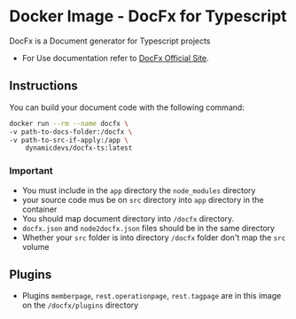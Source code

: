 # Docker Image - DocFx for Typescript

DocFx is a Document generator for Typescript projects

- For Use documentation refer to [DocFx Official Site](https://dotnet.github.io/docfx/tutorial/universalreference/gen_doc_for_js.html).

## Instructions

You can build your document code with the following command:

```sh
docker run --rm --name docfx \
-v path-to-docs-folder:/docfx \
-v path-to-src-if-apply:/app \
    dynamicdevs/docfx-ts:latest
```

### **Important**

- You must include in the `app` directory the `node_modules` directory
- your source code mus be on `src` directory into `app` directory in the container
- You should map document directory into `/docfx` directory.
- `docfx.json` and `node2docfx.json` files should be in the same directory
- Whether your `src` folder is into directory `/docfx` folder don't map the `src` volume

## Plugins

- Plugins `memberpage`, `rest.operationpage`, `rest.tagpage` are in this image on the `/docfx/plugins` directory
